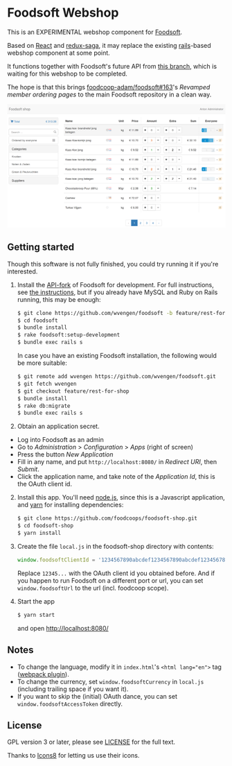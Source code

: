 Foodsoft Webshop
================

This is an EXPERIMENTAL webshop component for [Foodsoft](https://github.com/foodcoops/foodsoft).

Based on [React](http://facebook.github.io/react/) and [redux-saga](http://redux-saga.js.org/),
it may replace the existing [rails](http://www.rubyonrails.org/)-based webshop component at some point.

It functions together with Foodsoft's future API from
[this branch](https://github.com/wvengen/foodsoft/tree/feature/rest-for-shop), which is waiting for
this webshop to be completed.


The hope is that this brings [foodcoop-adam/foodsoft#163](https://github.com/foodcoop-adam/foodsoft/issues/163)'s
_Revamped member ordering pages_ to the main Foodsoft repository in a clean way.


![screenshot](screenshot.png)


## Getting started

Though this software is not fully finished, you could try running it if you're interested.

1. Install the [API-fork](https://github.com/wvengen/foodsoft/tree/feature/rest-for-shop) of Foodsoft for development.
   For full instructions, see [the instructions](https://github.com/wvengen/foodsoft/blob/feature/rest-for-shop/doc/SETUP_DEVELOPMENT.md),
   but if you already have MySQL and Ruby on Rails running, this may be enough:

   ```sh
   $ git clone https://github.com/wvengen/foodsoft -b feature/rest-for-shop
   $ cd foodsoft
   $ bundle install
   $ rake foodsoft:setup-development
   $ bundle exec rails s
   ```

   In case you have an existing Foodsoft installation, the following would be more suitable:

   ```sh
   $ git remote add wvengen https://github.com/wvengen/foodsoft.git
   $ git fetch wvengen
   $ git checkout feature/rest-for-shop
   $ bundle install
   $ rake db:migrate
   $ bundle exec rails s
   ```

2. Obtain an application secret.

  * Log into Foodsoft as an admin
  * Go to _Administration_ &gt; _Configuration_ &gt; _Apps_ (right of screen)
  * Press the button _New Application_
  * Fill in any name, and put `http://localhost:8080/` in _Redirect URI_, then _Submit_.
  * Click the application name, and take note of the _Application Id_, this is the OAuth client id.

2. Install this app. You'll need [node.js](https://nodejs.org/), since this is a Javascript application,
   and [yarn](https://yarnpkg.com/) for installing dependencies:

   ```sh
   $ git clone https://github.com/foodcoops/foodsoft-shop.git
   $ cd foodsoft-shop
   $ yarn install
   ```

3. Create the file `local.js` in the foodsoft-shop directory with contents:

   ```javascript
   window.foodsoftClientId = '1234567890abcdef1234567890abcdef1234567890abcdef1234567890abcdef';
   ```

   Replace `12345...` with the OAuth client id you obtained before. And if you happen to run Foodsoft
   on a different port or url, you can set `window.foodsoftUrl` to the url (incl. foodcoop scope).

4. Start the app

   ```sh
   $ yarn start
   ```

   and open [http://localhost:8080/](http://localhost:8080/)


## Notes

* To change the language, modify it in `index.html`'s `<html lang="en">` tag ([webpack plugin](https://github.com/chrome/webpack-rails-i18n-js-plugin)).
* To change the currency, set `window.foodsoftCurrency` in `local.js` (including trailing space if you want it).
* If you want to skip the (initial) OAuth dance, you can set `window.foodsoftAccessToken` directly.


## License

GPL version 3 or later, please see [LICENSE](LICENSE.md) for the full text.

Thanks to [Icons8](http://icons8.com/) for letting us use their icons.
